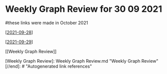 # Weekly Graph Review for 30 09 2021

#these links were made in October 2021

[[2021-09-28]]

[[2021-09-29]]

[[Weekly Graph Review]]

[//begin]: # "Autogenerated link references for markdown compatibility"
[2021-09-28]: journal/2021-09-28.md "Tuesday, September 28, 2021"
[2021-09-29]: journal/2021-09-29.md "Wednesday, September 29, 2021"
[Weekly Graph Review]: Weekly Graph Review.md "Weekly Graph Review"
[//end]: # "Autogenerated link references"